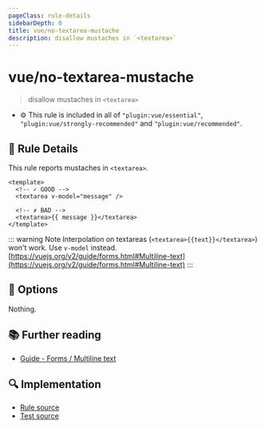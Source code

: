 ```yaml
---
pageClass: rule-details
sidebarDepth: 0
title: vue/no-textarea-mustache
description: disallow mustaches in `<textarea>`
---
```

# vue/no-textarea-mustache
> disallow mustaches in `<textarea>`

- :gear: This rule is included in all of `"plugin:vue/essential"`, `"plugin:vue/strongly-recommended"` and `"plugin:vue/recommended"`.

## :book: Rule Details

This rule reports mustaches in `<textarea>`.

<eslint-code-block :rules="{'vue/no-textarea-mustache': ['error']}">

```vue
<template>
  <!-- ✓ GOOD -->
  <textarea v-model="message" />

  <!-- ✗ BAD -->
  <textarea>{{ message }}</textarea>
</template>
```

</eslint-code-block>

::: warning Note
Interpolation on textareas (`<textarea>{{text}}</textarea>`) won't work. Use `v-model` instead.
[https://vuejs.org/v2/guide/forms.html#Multiline-text](https://vuejs.org/v2/guide/forms.html#Multiline-text)
:::

## :wrench: Options

Nothing.

## :books: Further reading

- [Guide - Forms / Multiline text](https://vuejs.org/v2/guide/forms.html#Multiline-text)

## :mag: Implementation

- [Rule source](https://github.com/vuejs/eslint-plugin-vue/blob/master/lib/rules/no-textarea-mustache.js)
- [Test source](https://github.com/vuejs/eslint-plugin-vue/blob/master/tests/lib/rules/no-textarea-mustache.js)
